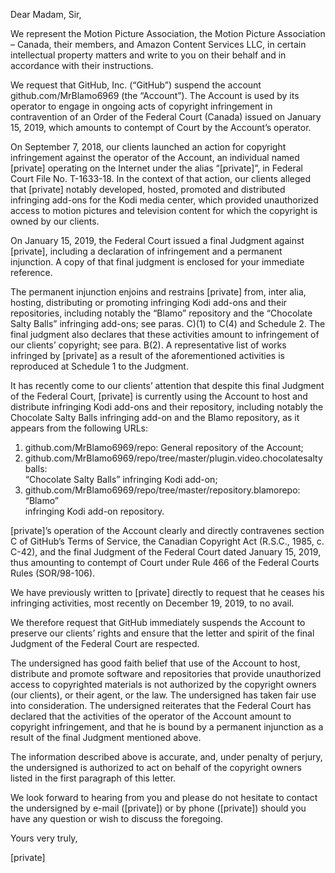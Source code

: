Dear Madam, Sir,

We represent the Motion Picture Association, the Motion Picture Association – Canada, their members, and Amazon Content Services LLC, in certain intellectual property matters and write to you on their behalf and in accordance with their instructions.

We request that GitHub, Inc. (“GitHub”) suspend the account github.com/MrBlamo6969 (the “Account”). The Account is used by its operator to engage in ongoing acts of copyright infringement in contravention of an Order of the Federal Court (Canada) issued on January 15, 2019, which amounts to contempt of Court by the Account’s operator.

On September 7, 2018, our clients launched an action for copyright infringement against the operator of the Account, an individual named [private] operating on the Internet under the alias “[private]”, in Federal Court File No. T-1633-18. In the context of that action, our clients alleged that [private] notably developed, hosted, promoted and distributed infringing add-ons for the Kodi media center, which provided unauthorized access to motion pictures and television content for which the copyright is owned by our clients.

On January 15, 2019, the Federal Court issued a final Judgment against [private], including a declaration of infringement and a permanent injunction. A copy of that final judgment is enclosed for your immediate reference. 

The permanent injunction enjoins and restrains [private] from, inter alia, hosting, distributing or promoting infringing Kodi add-ons and their repositories, including notably the “Blamo” repository and the “Chocolate Salty Balls” infringing add-ons; see paras. C)(1) to C(4) and Schedule 2. The final judgment also declares that these activities amount to infringement of our clients’ copyright; see para. B(2). A representative list of works
infringed by [private] as a result of the aforementioned activities is reproduced at Schedule 1 to the Judgment. 

It has recently come to our clients’ attention that despite this final Judgment of the Federal Court, [private] is currently using the Account to host and distribute infringing Kodi add-ons and their repository, including notably the Chocolate Salty Balls infringing add-on and the Blamo repository, as it appears from the following URLs: 

1. github.com/MrBlamo6969/repo: General repository of the Account;  
2. github.com/MrBlamo6969/repo/tree/master/plugin.video.chocolatesaltyballs:  
“Chocolate Salty Balls” infringing Kodi add-on;  
3. github.com/MrBlamo6969/repo/tree/master/repository.blamorepo: “Blamo”  
infringing Kodi add-on repository.

[private]’s operation of the Account clearly and directly contravenes section C of GitHub’s Terms of Service, the Canadian Copyright Act (R.S.C., 1985, c. C-42), and the final Judgment of the Federal Court dated January 15, 2019, thus amounting to contempt of Court under Rule 466 of the Federal Courts Rules (SOR/98-106).

We have previously written to [private] directly to request that he ceases his infringing activities, most recently on December 19, 2019, to no avail.
 
We therefore request that GitHub immediately suspends the Account to preserve our clients’ rights and ensure that the letter and spirit of the final Judgment of the Federal Court are respected.

The undersigned has good faith belief that use of the Account to host, distribute and promote software and repositories that provide unauthorized access to copyrighted materials is not authorized by the copyright owners (our clients), or their agent, or the law. The undersigned has taken fair use into consideration. The undersigned reiterates that
the Federal Court has declared that the activities of the operator of the Account amount to copyright infringement, and that he is bound by a permanent injunction as a result of the final Judgment mentioned above.

The information described above is accurate, and, under penalty of perjury, the undersigned is authorized to act on behalf of the copyright owners listed in the first paragraph of this letter.

We look forward to hearing from you and please do not hesitate to contact the undersigned by e-mail ([private]) or by phone ([private]) should you have any question or wish to discuss the foregoing. 

Yours very truly, 

[private]
